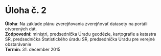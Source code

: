 # Úloha č. 2

**Úloha**: Na základe plánu zverejňovania zverejňovať datasety na portáli otvorených dát.
<br>
**Zodpovední**: ministri, predsedníčka Úradu geodézie, kartografie a katastra SR, predsedníčka Štatistického úradu SR, predsedníčka Úradu pre verejné obstarávanie
<br>
**Termín**: 31. december 2015

